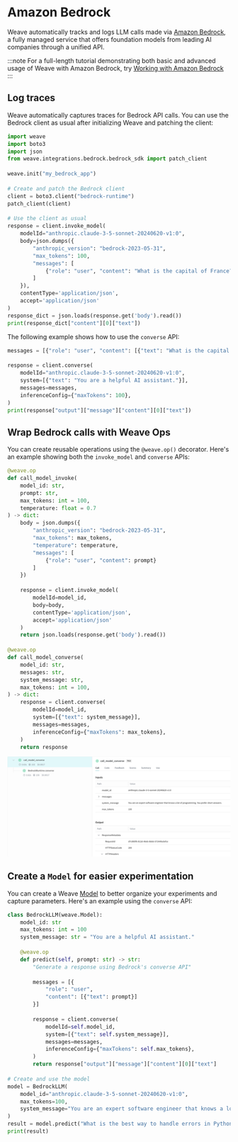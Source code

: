# Amazon Bedrock

Weave automatically tracks and logs LLM calls made via [Amazon Bedrock](https://aws.amazon.com/bedrock/), a fully managed service that offers foundation models from leading AI companies through a unified API.

:::note
For a full-length tutorial demonstrating both basic and advanced usage of Weave with Amazon Bedrock, try [Working with Amazon Bedrock](/reference/gen_notebooks/bedrock)   
:::

## Log traces

Weave automatically captures traces for Bedrock API calls. You can use the Bedrock client as usual after initializing Weave and patching the client:

```python
import weave
import boto3
import json
from weave.integrations.bedrock.bedrock_sdk import patch_client

weave.init("my_bedrock_app")

# Create and patch the Bedrock client
client = boto3.client("bedrock-runtime")
patch_client(client)

# Use the client as usual
response = client.invoke_model(
    modelId="anthropic.claude-3-5-sonnet-20240620-v1:0",
    body=json.dumps({
        "anthropic_version": "bedrock-2023-05-31",
        "max_tokens": 100,
        "messages": [
            {"role": "user", "content": "What is the capital of France?"}
        ]
    }),
    contentType='application/json',
    accept='application/json'
)
response_dict = json.loads(response.get('body').read())
print(response_dict["content"][0]["text"])
```

The following example shows how to use the `converse` API:

```python
messages = [{"role": "user", "content": [{"text": "What is the capital of France?"}]}]

response = client.converse(
    modelId="anthropic.claude-3-5-sonnet-20240620-v1:0",
    system=[{"text": "You are a helpful AI assistant."}],
    messages=messages,
    inferenceConfig={"maxTokens": 100},
)
print(response["output"]["message"]["content"][0]["text"])

```

## Wrap Bedrock calls with Weave Ops

You can create reusable operations using the `@weave.op()` decorator. Here's an example showing both the `invoke_model` and `converse` APIs:

```python
@weave.op
def call_model_invoke(
    model_id: str,
    prompt: str,
    max_tokens: int = 100,
    temperature: float = 0.7
) -> dict:
    body = json.dumps({
        "anthropic_version": "bedrock-2023-05-31",
        "max_tokens": max_tokens,
        "temperature": temperature,
        "messages": [
            {"role": "user", "content": prompt}
        ]
    })

    response = client.invoke_model(
        modelId=model_id,
        body=body,
        contentType='application/json',
        accept='application/json'
    )
    return json.loads(response.get('body').read())

@weave.op
def call_model_converse(
    model_id: str,
    messages: str,
    system_message: str,
    max_tokens: int = 100,
) -> dict:
    response = client.converse(
        modelId=model_id,
        system=[{"text": system_message}],
        messages=messages,
        inferenceConfig={"maxTokens": max_tokens},
    )
    return response
```

![](./imgs/bedrock_converse.png)

## Create a `Model` for easier experimentation

You can create a Weave [Model](../core-types/models.md) to better organize your experiments and capture parameters. Here's an example using the `converse` API:

```python
class BedrockLLM(weave.Model):
    model_id: str
    max_tokens: int = 100
    system_message: str = "You are a helpful AI assistant."

    @weave.op
    def predict(self, prompt: str) -> str:
        "Generate a response using Bedrock's converse API"
        
        messages = [{
            "role": "user",
            "content": [{"text": prompt}]
        }]

        response = client.converse(
            modelId=self.model_id,
            system=[{"text": self.system_message}],
            messages=messages,
            inferenceConfig={"maxTokens": self.max_tokens},
        )
        return response["output"]["message"]["content"][0]["text"]

# Create and use the model
model = BedrockLLM(
    model_id="anthropic.claude-3-5-sonnet-20240620-v1:0",
    max_tokens=100,
    system_message="You are an expert software engineer that knows a lot of programming. You prefer short answers."
)
result = model.predict("What is the best way to handle errors in Python?")
print(result)
```
